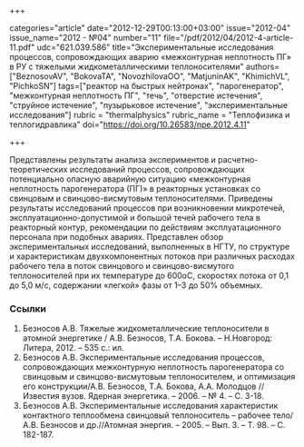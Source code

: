 +++

categories="article"
date="2012-12-29T00:13:00+03:00"
issue="2012-04"
issue_name="2012 - №04"
number="11"
file="/pdf/2012/04/2012-4-article-11.pdf"
udc="621.039.586"
title="Экспериментальные исследования процессов, сопровождающих аварию «межконтурная неплотность ПГ» в РУ с тяжелыми жидкометаллическими теплоносителями"
authors=["BeznosovAV", "BokovaTA", "NovozhilovaOO", "MatjuninAK", "KhimichVL", "PichkoSN"]
tags=["реактор на быстрых нейтронах", "парогенератор", "межконтурная неплотность ПГ", "течь", "отверстие истечения", "струйное истечение", "пузырьковое истечение", "экспериментальные исследования"]
rubric = "thermalphysics"
rubric_name = "Теплофизика и теплогидравлика"
doi="https://doi.org/10.26583/npe.2012.4.11"

+++

Представлены результаты анализа экспериментов и расчетно-теоретических исследований процессов, сопровождающих потенциально опасную аварийную ситуацию «межконтурная неплотность парогенератора (ПГ)» в реакторных установках со свинцовым и свинцово-висмутовым теплоносителями. Приведены результаты исследований процессов при возникновении микротечей, эксплуатационно-допустимой и большой течей рабочего тела в реакторный контур, рекомендации по действиям эксплуатационного персонала при подобных авариях. Представлен обзор экспериментальных исследований, выполненных в НГТУ, по структуре и характеристикам двухкомпонентных потоков при различных расходах рабочего тела в поток свинцового и свинцово-висмутого теплоносителей при их температуре до 600оС, скоростях потока от 0,1 до 5,0 м/с, содержании «легкой» фазы от 1–3 до 50% объемных.

### Ссылки

1. Безносов А.В. Тяжелые жидкометаллические теплоносители в атомной энергетике / А.В. Безносов, Т.А. Бокова. – Н.Новгород: Литера, 2012. – 535 с.: ил.
2. Безносов А.В. Экспериментальные исследования процессов, сопровождающих межконтурную неплотность парогенератора со свинцовым и свинцово-висмутовым теплоносителем, и оптимизация его конструкции/А.В. Безносов, Т.А. Бокова, А.А. Молодцов // Известия вузов. Ядерная энергетика. – 2006. – № 4. – С. 3-18.
3. Безносов А.В. Экспериментальные исследования характеристик контактного теплообмена свинцовый теплоноситель – рабочее тело/А.В. Безносов и др.//Атомная энергия. – 2005. – Вып. 3. – Т. 98. – С. 182-187.